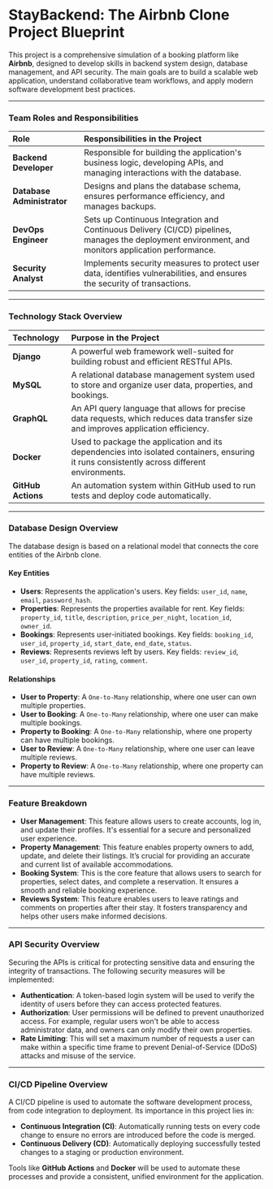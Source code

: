 # StayBackend: The Airbnb Clone Project Blueprint

This project is a comprehensive simulation of a booking platform like **Airbnb**, designed to develop skills in backend system design, database management, and API security. The main goals are to build a scalable web application, understand collaborative team workflows, and apply modern software development best practices.

---

### Team Roles and Responsibilities

| Role | Responsibilities in the Project |
| :--- | :--- |
| **Backend Developer** | Responsible for building the application's business logic, developing APIs, and managing interactions with the database. |
| **Database Administrator** | Designs and plans the database schema, ensures performance efficiency, and manages backups. |
| **DevOps Engineer** | Sets up Continuous Integration and Continuous Delivery (CI/CD) pipelines, manages the deployment environment, and monitors application performance. |
| **Security Analyst** | Implements security measures to protect user data, identifies vulnerabilities, and ensures the security of transactions. |

---

### Technology Stack Overview

| Technology | Purpose in the Project |
| :--- | :--- |
| **Django** | A powerful web framework well-suited for building robust and efficient RESTful APIs. |
| **MySQL** | A relational database management system used to store and organize user data, properties, and bookings. |
| **GraphQL** | An API query language that allows for precise data requests, which reduces data transfer size and improves application efficiency. |
| **Docker** | Used to package the application and its dependencies into isolated containers, ensuring it runs consistently across different environments. |
| **GitHub Actions** | An automation system within GitHub used to run tests and deploy code automatically. |

---

### Database Design Overview

The database design is based on a relational model that connects the core entities of the Airbnb clone.

#### Key Entities

* **Users**: Represents the application's users. Key fields: `user_id`, `name`, `email`, `password_hash`.
* **Properties**: Represents the properties available for rent. Key fields: `property_id`, `title`, `description`, `price_per_night`, `location_id`, `owner_id`.
* **Bookings**: Represents user-initiated bookings. Key fields: `booking_id`, `user_id`, `property_id`, `start_date`, `end_date`, `status`.
* **Reviews**: Represents reviews left by users. Key fields: `review_id`, `user_id`, `property_id`, `rating`, `comment`.

#### Relationships

* **User to Property**: A `One-to-Many` relationship, where one user can own multiple properties.
* **User to Booking**: A `One-to-Many` relationship, where one user can make multiple bookings.
* **Property to Booking**: A `One-to-Many` relationship, where one property can have multiple bookings.
* **User to Review**: A `One-to-Many` relationship, where one user can leave multiple reviews.
* **Property to Review**: A `One-to-Many` relationship, where one property can have multiple reviews.

---

### Feature Breakdown

* **User Management**: This feature allows users to create accounts, log in, and update their profiles. It's essential for a secure and personalized user experience.
* **Property Management**: This feature enables property owners to add, update, and delete their listings. It’s crucial for providing an accurate and current list of available accommodations.
* **Booking System**: This is the core feature that allows users to search for properties, select dates, and complete a reservation. It ensures a smooth and reliable booking experience.
* **Reviews System**: This feature enables users to leave ratings and comments on properties after their stay. It fosters transparency and helps other users make informed decisions.

---

### API Security Overview

Securing the APIs is critical for protecting sensitive data and ensuring the integrity of transactions. The following security measures will be implemented:

* **Authentication**: A token-based login system will be used to verify the identity of users before they can access protected features.
* **Authorization**: User permissions will be defined to prevent unauthorized access. For example, regular users won't be able to access administrator data, and owners can only modify their own properties.
* **Rate Limiting**: This will set a maximum number of requests a user can make within a specific time frame to prevent Denial-of-Service (DDoS) attacks and misuse of the service.

---

### CI/CD Pipeline Overview

A CI/CD pipeline is used to automate the software development process, from code integration to deployment. Its importance in this project lies in:

* **Continuous Integration (CI)**: Automatically running tests on every code change to ensure no errors are introduced before the code is merged.
* **Continuous Delivery (CD)**: Automatically deploying successfully tested changes to a staging or production environment.

Tools like **GitHub Actions** and **Docker** will be used to automate these processes and provide a consistent, unified environment for the application.